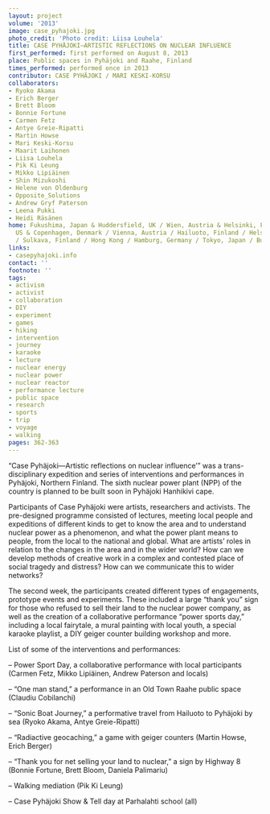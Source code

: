 ```yaml
---
layout: project
volume: '2013'
image: case_pyhajoki.jpg
photo_credit: 'Photo credit: Liisa Louhela'
title: CASE PYHÄJOKI—ARTISTIC REFLECTIONS ON NUCLEAR INFLUENCE
first_performed: first performed on August 8, 2013
place: Public spaces in Pyhäjoki and Raahe, Finland
times_performed: performed once in 2013
contributor: CASE PYHÄJOKI / MARI KESKI-KORSU
collaborators:
- Ryoko Akama
- Erich Berger
- Brett Bloom
- Bonnie Fortune
- Carmen Fetz
- Antye Greie-Ripatti
- Martin Howse
- Mari Keski-Korsu
- Maarit Laihonen
- Liisa Louhela
- Pik Ki Leung
- Mikko Lipiäinen
- Shin Mizukoshi
- Helene von Oldenburg
- Opposite_Solutions
- Andrew Gryf Paterson
- Leena Pukki
- Heidi Räsänen
home: Fukushima, Japan & Huddersfield, UK / Wien, Austria & Helsinki, Finland / Chicago,
  US & Copenhagen, Denmark / Vienna, Austria / Hailuoto, Finland / Helsinki, Finland
  / Sulkava, Finland / Hong Kong / Hamburg, Germany / Tokyo, Japan / Bucharest, Romania
links:
- casepyhajoki.info
contact: ''
footnote: ''
tags:
- activism
- activist
- collaboration
- DIY
- experiment
- games
- hiking
- intervention
- journey
- karaoke
- lecture
- nuclear energy
- nuclear power
- nuclear reactor
- performance lecture
- public space
- research
- sports
- trip
- voyage
- walking
pages: 362-363
---
```


“Case Pyhäjoki—Artistic reflections on nuclear influence’” was a trans-disciplinary expedition and series of interventions and performances in Pyhäjoki, Northern Finland. The sixth nuclear power plant (NPP) of the country is planned to be built soon in Pyhäjoki Hanhikivi cape.

Participants of Case Pyhäjoki were artists, researchers and activists. The pre-designed programme consisted of lectures, meeting local people and expeditions of different kinds to get to know the area and to understand nuclear power as a phenomenon, and what the power plant means to people, from the local to the national and global. What are artists’ roles in relation to the changes in the area and in the wider world? How can we develop methods of creative work in a complex and contested place of social tragedy and distress? How can we communicate this to wider networks?

The second week, the participants created different types of engagements, prototype events and experiments. These included a large “thank you” sign for those who refused to sell their land to the nuclear power company, as well as the creation of a collaborative performance “power sports day,” including a local fairytale, a mural painting with local youth, a special karaoke playlist, a DIY geiger counter building workshop and more.

List of some of the interventions and performances:

– Power Sport Day, a collaborative performance with local participants (Carmen Fetz, Mikko Lipiäinen, Andrew Paterson and locals)

– “One man stand,” a performance in an Old Town Raahe public space (Claudiu Cobilanchi)

– “Sonic Boat Journey,” a performative travel from Hailuoto to Pyhäjoki by sea (Ryoko Akama, Antye Greie-Ripatti)

– “Radiactive geocaching,” a game with geiger counters (Martin Howse, Erich Berger)

– “Thank you for net selling your land to nuclear,” a sign by Highway 8 (Bonnie Fortune, Brett Bloom, Daniela Palimariu)

– Walking mediation (Pik Ki Leung)

– Case Pyhäjoki Show & Tell day at Parhalahti school (all)
